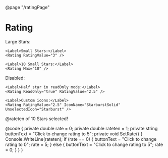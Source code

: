 ﻿@page "/ratingPage"

<h1>Rating</h1>

<Demo Header="Rating" Key="0" MetadataPath="RatingPage">
    <Label>Large Stars:</Label>
    <Rating Size="RatingSize.Large" />

    <Label>Small Stars:</Label>
    <Rating RatingValue="3" />

    <Label>10 Small Stars:</Label>
    <Rating Max="10" />

<Label>Disabled:</Label>
<Rating Disabled="true" />

    <Label>Half star in readOnly mode:</Label>
    <Rating ReadOnly="true" RatingValue="2.5" />

    <Label>Custom icons:</Label>
    <Rating RatingValue="2.5" IconName="StarburstSolid" UnselectedIcon="Starburst" />
</Demo>

<Demo Header="Two-Way-Binding" Key="1" MetadataPath="RatingPage">
    <Rating Max="10" @bind-RatingValue="rateten" />
    @rateten of 10 Stars selected!
</Demo>

<Demo Header="Button Controlled Rating" Key="2" MetadataPath="RatingPage">
    <Rating AllowZeroStars="true" RatingValue="rate" ReadOnly="true" />
    <PrimaryButton OnClick="SetRate" Text="@buttonText" />
</Demo>

@code {
    private double rate = 0;
    private double rateten = 1;
    private string buttonText = "Click to change rating to 5";
    private void SetRate()
    {
        Console.WriteLine(rateten);
        if (rate == 0)
        {
            buttonText = "Click to change rating to 0";
            rate = 5;
        }
        else
        {
            buttonText = "Click to change rating to 5";
            rate = 0;
        }
    }
}


